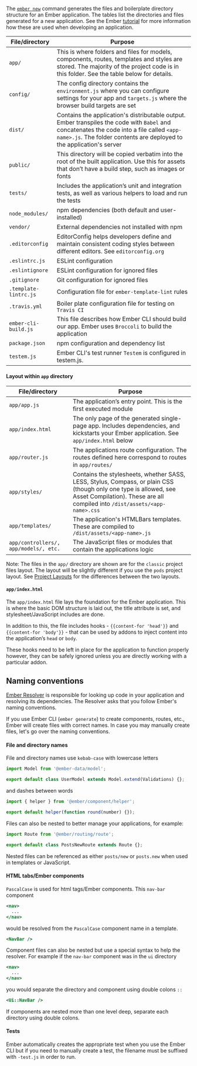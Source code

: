 The [`ember new`](../cli-commands/#createanewapp) command generates the files and boilerplate directory structure for an Ember application. The tables list the directories and files generated for a new application.  See the Ember [tutorial](https://guides.emberjs.com/release/tutorial/) for more information how these are used when developing an application.

<table>
  <thead>
    <tr>
      <th class="col-32">File/directory</th>
      <th>Purpose</th>
    </tr>
  </thead>
  <tbody>
    <tr>
      <td><code>app/</code> </td>
      <td>
        This is where folders and files for models, components, routes, templates and styles are stored. The majority of the project code is in this folder. See the table below for details.
      </td>
    </tr>
     <tr>
      <td><code>config/</code></td>
      <td>
        The config directory contains the <code>environment.js</code> where you can configure settings for your app and <code>targets.js</code> where the browser build targets are set
      </td>
    </tr>
    <tr>
      <td><code>dist/</code></td>
      <td>
        Contains the application's distributable output. Ember transpiles the code with <a src="https://babeljs.io/"><code>Babel</code></a> and concatenates the code into a file called <code>&lt;app-name>.js</code>. The folder contents are deployed to the application's server
      </td>
    </tr>
    <tr>
      <td><code>public/</code></td>
      <td>
        This directory will be copied verbatim into the root of the built application. Use this for assets that don’t have a build step, such as images or fonts
      </td>
    </tr>
    <tr>
      <td><code>tests/</code></td>
      <td> 
        Includes the application’s unit and integration tests, as well as various helpers to load and run the tests 
      </td>
    </tr>
    <tr>
      <td><code>node_modules/</code></td>
      <td>npm dependencies (both default and user-installed) </td>
    </tr>
    <tr>
      <td><code>vendor/</code></td>
      <td>External dependencies not installed with npm </td>
    </tr>
      <tr>
      <td><code>.editorconfig</code></td>
      <td>  EditorConfig helps developers define and maintain consistent coding styles between different editors. See <a ref='editorconfig.org'><code>editorconfig.org</code></a> </td>
    </tr>
    <tr>
      <td><code>.eslintrc.js</code></td>
      <td> ESLint configuration </td>
    </tr>
    <tr>
      <td><code>.eslintignore</code></td>
      <td> ESLint configuration for ignored files</td>
    </tr>
    <tr>
      <td><code>.gitignore</code></td>
      <td> Git configuration for ignored files </td>
    </tr>
    <tr>
      <td><code>.template-lintrc.js</code></td>
      <td> Configuration file for <a src="https://github.com/ember-template-lint/ember-template-lint"><code>ember-template-lint</code></a> rules </td>
    </tr>
    <tr>
      <td><code>.travis.yml</code></td>
      <td>Boiler plate configuration file for testing on <a src="https://travis-ci.org/"><code>Travis CI</code></a></td>
    </tr>
    <tr>
      <td><code>ember-cli-build.js</code></td>
      <td> 
        This file describes how Ember CLI should build our app.  Ember uses <a src="https://broccoli.build/"><code>Broccoli</code></a> to build the application
      </td>
    </tr>
    <tr>
      <td><code>package.json</code></td>
      <td>npm configuration and dependency list</td>
    </tr>
    <tr>
      <td><code>testem.js</code></td>
      <td>
      Ember CLI's test runner <code>Testem</code> is configured in testem.js.
      </td>
    </tr>
  </tbody>
</table>

#### Layout within `app` directory

<table>
  <thead>
    <tr>
      <th class="col-32">File/directory</th>
      <th>Purpose</th>
    </tr>
  </thead>
  <tbody>
    <tr>
      <td><code>app/app.js</code></td>
      <td>The application’s entry point. This is the first executed module</td>
    </tr>
    <tr>
      <td><code>app/index.html</code></td>
      <td>
        The only page of the generated single-page app. Includes dependencies, and kickstarts your Ember application. See <code>app/index.html</code> below
      </td>
    </tr>
    <tr>
      <td><code>app/router.js</code></td>
      <td>
      The applications route configuration. The routes defined here correspond to routes in <code>app/routes/</code>
      </td>
    </tr>
    <tr>
      <td><code>app/styles/</code></td>
      <td> 
        Contains the stylesheets, whether SASS, LESS, Stylus, Compass, or plain CSS (though only one type is allowed, see Asset Compilation). These are all compiled into <code>/dist/assets/&lt;app-name>.css</code>
      </td>
    </tr>
    <tr>
      <td><code>app/templates/</code></td>
      <td>
        The application's HTMLBars templates. These are compiled to <code>/dist/assets/&lt;app-name>.js</code>
      </td>
    </tr>
    <tr>
      <td><code>app/controllers/, app/models/, etc.</code></td>
      <td>
        The JavaScript files or modules that contain the applications logic
      </td>
    </tr>
  </tbody>
</table>

Note: The files in the `app/` directory are shown are for the `classic` project files layout. The layout will be slightly different if you use the `pods` project layout. See [Project Layouts](../../advanced-use/project-layouts/) for the differences between the two layouts.

#### `app/index.html`

The `app/index.html` file lays the foundation for the Ember application. This is where the basic DOM structure is laid out, the title attribute is set, and stylesheet/JavaScript includes are done. 

In addition to this, the file includes hooks - `{{content-for 'head'}}` and `{{content-for 'body'}}` - that can be used by addons to inject content into the application’s `head` or `body`. 

These hooks need to be left in place for the application to function properly however, they can be safely ignored unless you are directly working with a particular addon.

## Naming conventions

[Ember Resolver](https://github.com/ember-cli/ember-resolver) is responsible for looking up code in your application and resolving its dependencies. The Resolver asks that you follow Ember's naming conventions.

If you use Ember CLI (`ember generate`) to create components, routes, etc., Ember will create files with correct names. In case you may manually create files, let's go over the naming conventions.

#### File and directory names
File and directory names use `kebab-case` with lowercase letters

```javascript {data-filename=app/models/user.js}
import Model from '@ember-data/model';

export default class UserModel extends Model.extend(Validations) {};
```
and dashes between words
```javascript {data-filename=app/helpers/round-up.js}
import { helper } from '@ember/component/helper';

export default helper(function round(number) {});
```

Files can also be nested to better manage your applications, for example:

```javascript {data-filename=app/routes/posts/new.js}
import Route from '@ember/routing/route';

export default class PostsNewRoute extends Route {};
```

Nested files can be referenced as either `posts/new` or `posts.new` when used in templates or JavaScript. 

#### HTML tabs/Ember components
`PascalCase` is used for html tags/Ember components. This `nav-bar` component

```handlebars {data-filename=app/components/nav-bar.hbs}
<nav>
  ...
</nav>
```
would be resolved from the `PascalCase` component name in a template.
```handlebars {data-filename=app/templates/application.hbs}
<NavBar />
```

Component files can also be nested but use a special syntax to help the resolver. For example if the `nav-bar` component was in the `ui` directory

```handlebars {data-filename=app/components/ui/nav-bar.hbs}
<nav>
  ...
</nav>
```
 you would separate the directory and component using double colons `::`

```handlebars {data-filename=app/templates/application.hbs}
<Ui::NavBar />
```

If components are nested more than one level deep, separate each directory using double colons.

#### Tests

Ember automatically creates the appropriate test when you use the Ember CLI but if you need to manually create a test, the filename must be suffixed with `-test.js` in order to run.
